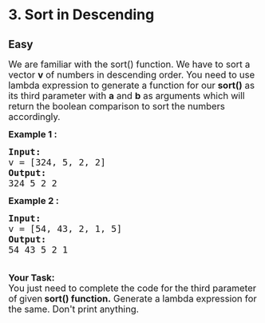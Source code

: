# 3. Sort in Descending
## Easy 
<div class="problem-statement">
                <p></p><p><span style="font-size:18px">We are familiar with the sort() function. We have to sort a vector <strong>v</strong> of numbers&nbsp;in descending order. You need to use lambda expression to generate a function for our&nbsp;<strong>sort()</strong> as its third parameter&nbsp;with <strong>a</strong>&nbsp;and <strong>b</strong>&nbsp;as arguments which will return the boolean comparison to sort the numbers accordingly.</span></p>

<p><span style="font-size:18px"><strong>Example 1 :</strong></span></p>

<pre><span style="font-size:18px"><strong>Input:</strong>
v = [324, 5, 2, 2]</span><span style="font-size:18px">
<strong>Output:</strong>
324 5 2 2</span></pre>

<p><span style="font-size:18px"><strong>Example 2&nbsp;:</strong></span></p>

<pre><span style="font-size:18px"><strong>Input:
</strong>v = [54, 43, 2, 1, 5]</span><span style="font-size:18px">
<strong>Output:</strong>
54 43 5 2 1

</span></pre>

<p><span style="font-size:18px"><strong>Your Task:</strong><br>
You just need to complete the code&nbsp;for<strong>&nbsp;</strong>the third parameter<strong> </strong>of<strong>&nbsp;</strong>given<strong> sort() function.</strong>&nbsp;Generate a lambda expression for the same. Don't print anything.</span></p>
 <p></p>
            </div>